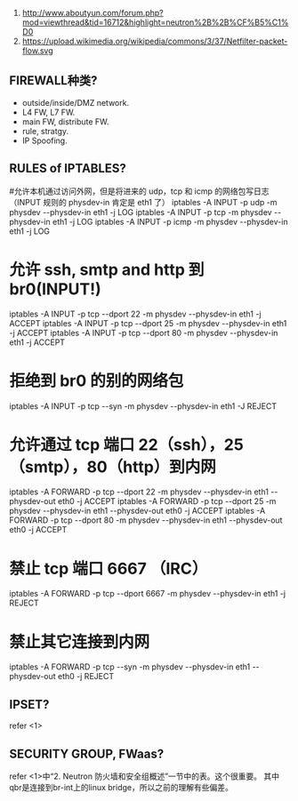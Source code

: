 1. http://www.aboutyun.com/forum.php?mod=viewthread&tid=16712&highlight=neutron%2B%2B%CF%B5%C1%D0
2. https://upload.wikimedia.org/wikipedia/commons/3/37/Netfilter-packet-flow.svg

FIREWALL种类?
------------

- outside/inside/DMZ network.
- L4 FW, L7 FW.
- main FW, distribute FW.
- rule, stratgy.
- IP Spoofing.


RULES of IPTABLES?
-----------------

#允许本机通过访问外网，但是将进来的 udp，tcp 和 icmp 的网络包写日志（INPUT 规则的 physdev-in 肯定是 eth1 了）
iptables -A INPUT -p udp -m physdev --physdev-in eth1 -j LOG
iptables -A INPUT -p tcp -m physdev --physdev-in eth1 -j LOG
iptables -A INPUT -p icmp -m physdev --physdev-in eth1 -j LOG

# 允许 ssh, smtp and http 到 br0(INPUT!)
iptables -A INPUT -p tcp --dport 22 -m physdev --physdev-in eth1 -j ACCEPT
iptables -A INPUT -p tcp --dport 25 -m physdev --physdev-in eth1 -j ACCEPT
iptables -A INPUT -p tcp --dport 80 -m physdev --physdev-in eth1 -j ACCEPT

# 拒绝到 br0 的别的网络包
iptables -A INPUT -p tcp --syn -m physdev --physdev-in eth1 -J REJECT

# 允许通过 tcp 端口 22（ssh），25 （smtp），80（http）到内网
iptables -A FORWARD -p tcp --dport 22 -m physdev --physdev-in eth1 --physdev-out eth0 -j ACCEPT
iptables -A FORWARD -p tcp --dport 25 -m physdev --physdev-in eth1 --physdev-out eth0 -j ACCEPT
iptables -A FORWARD -p tcp --dport 80 -m physdev --physdev-in eth1 --physdev-out eth0 -j ACCEPT

# 禁止 tcp 端口 6667 （IRC）
iptables -A FORWARD -p tcp --dport 6667 -m physdev --physdev-in eth1 -j REJECT

# 禁止其它连接到内网
iptables -A FORWARD -p tcp --syn -m physdev --physdev-in eth1 --physdev-out eth0 -j REJECT


IPSET?
-----

refer <1>


SECURITY GROUP, FWaas?
---------------------

refer <1>中“2. Neutron 防火墙和安全组概述”一节中的表。这个很重要。
其中qbr是连接到br-int上的linux bridge，所以之前的理解有些偏差。
